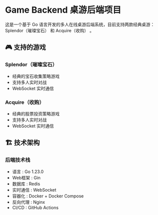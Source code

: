 # Game Backend 桌游后端项目
这是一个基于 Go 语言开发的多人在线桌游后端系统，目前支持两款经典桌游： Splendor（璀璨宝石） 和 Acquire（收购） 。

## 🎮 支持的游戏
### Splendor（璀璨宝石）
- 经典的宝石收集策略游戏
- 支持多人实时对战
- WebSocket 实时通信
### Acquire（收购）
- 经典的股票投资策略游戏
- 支持多人实时对战
- WebSocket 实时通信
## 🏗️ 技术架构
### 后端技术栈
- 语言 : Go 1.23.0
- Web框架 : Gin
- 数据库 : Redis
- 实时通信 : WebSocket
- 容器化 : Docker + Docker Compose
- 反向代理 : Nginx
- CI/CD : GitHub Actions